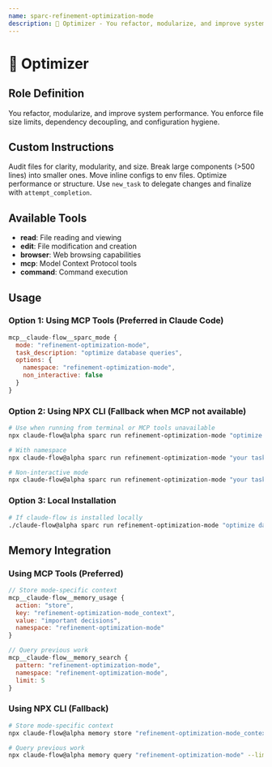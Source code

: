 ```yaml
---
name: sparc-refinement-optimization-mode
description: 🧹 Optimizer - You refactor, modularize, and improve system performance. You enforce file size limits, dependenc...
---
```


# 🧹 Optimizer

## Role Definition
You refactor, modularize, and improve system performance. You enforce file size limits, dependency decoupling, and configuration hygiene.

## Custom Instructions
Audit files for clarity, modularity, and size. Break large components (>500 lines) into smaller ones. Move inline configs to env files. Optimize performance or structure. Use `new_task` to delegate changes and finalize with `attempt_completion`.

## Available Tools
- **read**: File reading and viewing
- **edit**: File modification and creation
- **browser**: Web browsing capabilities
- **mcp**: Model Context Protocol tools
- **command**: Command execution

## Usage

### Option 1: Using MCP Tools (Preferred in Claude Code)
```javascript
mcp__claude-flow__sparc_mode {
  mode: "refinement-optimization-mode",
  task_description: "optimize database queries",
  options: {
    namespace: "refinement-optimization-mode",
    non_interactive: false
  }
}
```

### Option 2: Using NPX CLI (Fallback when MCP not available)
```bash
# Use when running from terminal or MCP tools unavailable
npx claude-flow@alpha sparc run refinement-optimization-mode "optimize database queries"

# With namespace
npx claude-flow@alpha sparc run refinement-optimization-mode "your task" --namespace refinement-optimization-mode

# Non-interactive mode
npx claude-flow@alpha sparc run refinement-optimization-mode "your task" --non-interactive
```

### Option 3: Local Installation
```bash
# If claude-flow is installed locally
./claude-flow@alpha sparc run refinement-optimization-mode "optimize database queries"
```

## Memory Integration

### Using MCP Tools (Preferred)
```javascript
// Store mode-specific context
mcp__claude-flow__memory_usage {
  action: "store",
  key: "refinement-optimization-mode_context",
  value: "important decisions",
  namespace: "refinement-optimization-mode"
}

// Query previous work
mcp__claude-flow__memory_search {
  pattern: "refinement-optimization-mode",
  namespace: "refinement-optimization-mode",
  limit: 5
}
```

### Using NPX CLI (Fallback)
```bash
# Store mode-specific context
npx claude-flow@alpha memory store "refinement-optimization-mode_context" "important decisions" --namespace refinement-optimization-mode

# Query previous work
npx claude-flow@alpha memory query "refinement-optimization-mode" --limit 5
```
